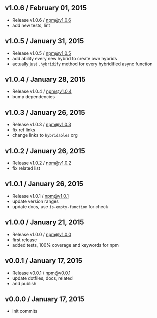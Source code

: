 

## v1.0.6 / February 01, 2015
- Release v1.0.6 / npm@v1.0.6
- add new tests, lint

## v1.0.5 / January 31, 2015
- Release v1.0.5 / npm@v1.0.5
- add ability every new hybrid to create own hybrids
- actually just `.hybridify` method for every hybridified async function

## v1.0.4 / January 28, 2015
- Release v1.0.4 / npm@v1.0.4
- bump dependencies

## v1.0.3 / January 26, 2015
- Release v1.0.3 / npm@v1.0.3
- fix ref links
- change links to `hybridables` org

## v1.0.2 / January 26, 2015
- Release v1.0.2 / npm@v1.0.2
- fix related list

## v1.0.1 / January 26, 2015
- Release v1.0.1 / npm@v1.0.1
- update version ranges
- update docs, use `is-empty-function` for check

## v1.0.0 / January 21, 2015
- Release v1.0.0 / npm@v1.0.0
- first release
- added tests, 100% coverage and keywords for npm

## v0.0.1 / January 17, 2015
- Release v0.0.1 / npm@v0.0.1
- update dotfiles, docs, related
- and publish

## v0.0.0 / January 17, 2015
- init commits